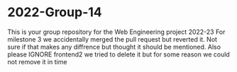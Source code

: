 # 2022-Group-14
This is your group repository for the Web Engineering project 2022-23
For milestone 3 we accidentally merged the pull request but reverted it. Not sure if that makes any diffrence but thought it should be mentioned.
Also please IGNORE frontend2 we tried to delete it but for some reason we could not remove it in time
